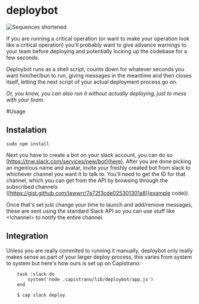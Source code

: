 # deploybot
![Sequences shortened](https://raw.github.com/lawwrr/deploybot/master/deploybot.gif)

If you are running a critical operation (or want to make your operation look like a critical operation) you'll probably want to give advance warnings to your team before deploying and potentially locking up the codebase for a few seconds.

Deploybot runs as a shell script, counts down for whatever seconds you want him/her/bun to run, giving messages in the meantime and then closes itself, letting the next script of your actual deployment process go on.

_Or, you know, you can also run it without actually deploying, just to mess with your team._


#Usage
## Instalation
	sudo npm install
	
Next you have to create a bot on your slack account, you can do so [https://tnw.slack.com/services/new/bot](here). After you are done picking an ingenious name and avatar, invite your freshly created bot from slack to whichever channel you want it to talk to. You'll need to get the ID for that channel, which you can get from the API by browsing through the subscribed channels ([https://gist.github.com/lawwrr/7a72f3cde025301301a8](example code)).

Once that's set just change your time to launch and add/remove messages, these are sent using the standard Slack API so you can use stuff like <!channel> to notify the entire channel.

## Integration
Unless you are really commited to running it manually, deploybot only really makes sense as part of your larger deploy process, this varies from system to system but here's how ours is set up on Capistrano:

		task :slack do
			system('node .capistrano/lib/deploybot/app.js')
		end
	
		$ cap slack deploy
